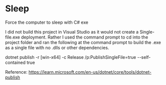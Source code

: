 # Sleep
Force the computer to sleep with C# exe

I did not build this project in Visual Studio as it would not create a Single-file.exe deployment. Rather I used the command prompt to cd into the project folder and ran the following at the command prompt to build the .exe as a single file with no .dlls or other dependencies.

dotnet publish -r [win-x64] -c Release /p:PublishSingleFile=true --self-contained true


Reference: https://learn.microsoft.com/en-us/dotnet/core/tools/dotnet-publish
